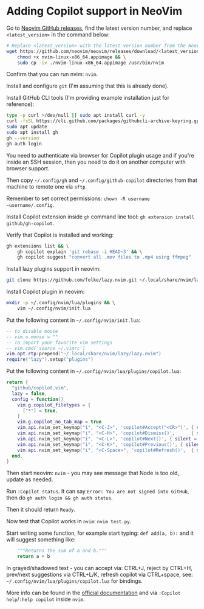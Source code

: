 # Adding Copilot support in NeoVim

Go to [Neovim GitHub releases](https://github.com/neovim/neovim/releases), find the latest version number, and replace `<latest_version>` in the command below:

```bash
# Replace <latest_version> with the latest version number from the NeoVim GitHub releases page.
wget https://github.com/neovim/neovim/releases/download/<latest_version>/nvim-linux-x86_64.appimage && \
    chmod +x nvim-linux-x86_64.appimage && \
    sudo cp -iv ./nvim-linux-x86_64.appimage /usr/bin/nvim
```

Confirm that you can run nvim: `nvim`.

Install and configure `git` (I'm assuming that this is already done).

Install GitHub CLI tools (I'm providing example installation just for reference):

```bash
type -p curl >/dev/null || sudo apt install curl -y
curl -fsSL https://cli.github.com/packages/githubcli-archive-keyring.gpg | sudo dd of=/usr/share/keyrings/githubcli-archive-keyring.gpg
sudo apt update
sudo apt install gh
gh --version
gh auth login
```

You need to authenticate via browser for Copilot plugin usage and if you're inside an SSH session,
then you need to do it on another computer with browser support.

Then copy `~/.config/gh` and `~/.config/github-copilot` directories from that machine to remote one via `sftp`.

Remember to set correct permissions: `chown -R username ~username/.config`.

Install Copilot extension inside `gh` command line tool: `gh extension install github/gh-copilot`.

Verify that Copilot is installed and working:

```bash
gh extensions list && \
    gh copilot explain 'git rebase -i HEAD~3' && \
    gh copilot suggest "convert all .mov files to .mp4 using ffmpeg"
```

Install lazy plugins support in neovim:

```bash
git clone https://github.com/folke/lazy.nvim.git ~/.local/share/nvim/lazy/lazy.nvim
```

Install Copilot plugin in neovim:

```bash
mkdir -p ~/.config/nvim/lua/plugins && \
    vim ~/.config/nvim/init.lua
```

Put the following content in `~/.config/nvim/init.lua`:

```lua
-- to disable mouse
-- vim.o.mouse = ""
-- To import your favorite vim settings
-- vim.cmd('source ~/.vimrc')
vim.opt.rtp:prepend("~/.local/share/nvim/lazy/lazy.nvim")
require("lazy").setup("plugins")
```

Put the following content in `~/.config/nvim/lua/plugins/copilot.lua`:

```lua
return {
  "github/copilot.vim",
  lazy = false,
  config = function()
    vim.g.copilot_filetypes = {
      ["*"] = true,
    }
    vim.g.copilot_no_tab_map = true
    vim.api.nvim_set_keymap("i", "<C-J>", 'copilot#Accept("<CR>")', { silent = true, expr = true })
    vim.api.nvim_set_keymap("i", "<C-H>", 'copilot#Dismiss()',      { silent = true, expr = true })
    vim.api.nvim_set_keymap("i", "<C-L>", 'copilot#Next()', { silent = true, expr = true })
    vim.api.nvim_set_keymap("i", "<C-K>", 'copilot#Previous()', { silent = true, expr = true })
    vim.api.nvim_set_keymap("i", "<C-Space>", 'copilot#Refresh()',  { silent = true, expr = true })
  end,
}
```

Then start neovim: `nvim` - you may see message that Node is too old, update as needed.

Run `:Copilot status`. It can say `Error: You are not signed into GitHub`, then do `gh auth login && gh auth status`.

Then it should return `Ready`.

Now test that Copilot works in `nvim`: `nvim test.py`.

Start writing some function, for example start typing: `def add(a, b):` and it will suggest something like:

```python
    """Returns the sum of a and b."""
    return a + b
```

In grayed/shadowed text - you can accept via: CTRL+J, reject by CTRL+H, prev/next suggestions via CTRL+L/K,
refresh copilot via CTRL+space, see: `~/.config/nvim/lua/plugins/copilot.lua` for bindings.

More info can be found in the [official documentation](https://github.com/github/copilot.vim)
and via `:Copilot help`/`:help copilot` inside `nvim`.
